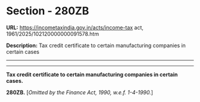 # Section - 280ZB

**URL:** https://incometaxindia.gov.in/acts/income-tax act, 1961/2025/102120000000091578.htm

**Description:** Tax credit certificate to certain manufacturing companies in certain cases

---

****

**Tax credit certificate to certain manufacturing companies in certain cases.**

**280ZB.** [_Omitted by the Finance Act, 1990, w.e.f. 1-4-1990._]